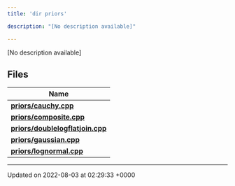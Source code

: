 ```yaml
---
title: 'dir priors'

description: "[No description available]"

---
```







[No description available]

## Files

| Name           |
| -------------- |
| **[priors/cauchy.cpp](/documentation/code/main/files/cauchy_8cpp/#file-cauchy.cpp)**  |
| **[priors/composite.cpp](/documentation/code/main/files/composite_8cpp/#file-composite.cpp)**  |
| **[priors/doublelogflatjoin.cpp](/documentation/code/main/files/doublelogflatjoin_8cpp/#file-doublelogflatjoin.cpp)**  |
| **[priors/gaussian.cpp](/documentation/code/main/files/gaussian_8cpp/#file-gaussian.cpp)**  |
| **[priors/lognormal.cpp](/documentation/code/main/files/lognormal_8cpp/#file-lognormal.cpp)**  |






-------------------------------

Updated on 2022-08-03 at 02:29:33 +0000
